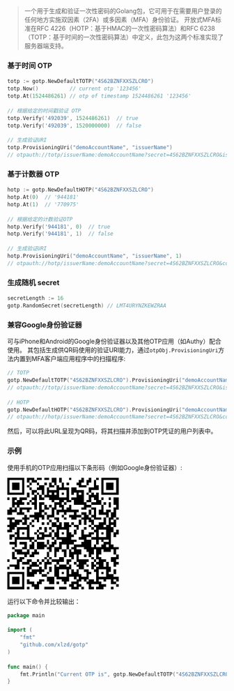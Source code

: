 > 一个用于生成和验证一次性密码的Golang包，它可用于在需要用户登录的任何地方实施双因素（2FA）或多因素（MFA）身份验证。
> 开放式MFA标准在RFC 4226（HOTP：基于HMAC的一次性密码算法）和RFC 6238（TOTP：基于时间的一次性密码算法）中定义，此包为这两个标准实现了服务器端支持。

### 基于时间 OTP

```Go
totp := gotp.NewDefaultTOTP("4S62BZNFXXSZLCRO")
totp.Now()          // current otp '123456'
totp.At(1524486261) // otp of timestamp 1524486261 '123456'

// 根据给定的时间戳验证 OTP
totp.Verify('492039', 1524486261)  // true
totp.Verify('492039', 1520000000)  // false

// 生成验证URI
totp.ProvisioningUri("demoAccountName", "issuerName")
// otpauth://totp/issuerName:demoAccountName?secret=4S62BZNFXXSZLCRO&issuer=issuerName
```

### 基于计数器 OTP

```Go
hotp := gotp.NewDefaultHOTP("4S62BZNFXXSZLCRO")
hotp.At(0)  // '944181'
hotp.At(1)  // '770975'

// 根据给定的计数验证OTP
hotp.Verify('944181', 0)  // true
hotp.Verify('944181', 1)  // false

// 生成验证URI
hotp.ProvisioningUri("demoAccountName", "issuerName", 1)
// otpauth://hotp/issuerName:demoAccountName?secret=4S62BZNFXXSZLCRO&counter=1&issuer=issuerName
```

### 生成随机 secret

```Go
secretLength := 16
gotp.RandomSecret(secretLength) // LMT4URYNZKEWZRAA
```

### 兼容Google身份验证器

可与iPhone和Android的Google身份验证器以及其他OTP应用（如Authy）配合使用。
其包括生成供QR码使用的验证URI能力，通过`otpObj.ProvisioningUri`方法内置到MFA客户端应用程序中的扫描程序:

```Go
// TOTP
gotp.NewDefaultTOTP("4S62BZNFXXSZLCRO").ProvisioningUri("demoAccountName", "issuerName")
// otpauth://totp/issuerName:demoAccountName?secret=4S62BZNFXXSZLCRO&issuer=issuerName

// HOTP
gotp.NewDefaultHOTP("4S62BZNFXXSZLCRO").ProvisioningUri("demoAccountName", "issuerName", 1)
// otpauth://hotp/issuerName:demoAccountName?secret=4S62BZNFXXSZLCRO&counter=1&issuer=issuerName
```

然后，可以将此URL呈现为QR码，将其扫描并添加到OTP凭证的用户列表中。

### 示例

使用手机的OTP应用扫描以下条形码（例如Google身份验证器）:

![Demo](https://raw.githubusercontent.com/secoba/gogotp/master/example/otp.png)

运行以下命令并比较输出：

```Go
package main

import (
	"fmt"
	"github.com/xlzd/gotp"
)

func main() {
	fmt.Println("Current OTP is", gotp.NewDefaultTOTP("4S62BZNFXXSZLCRO").Now())
}
```

